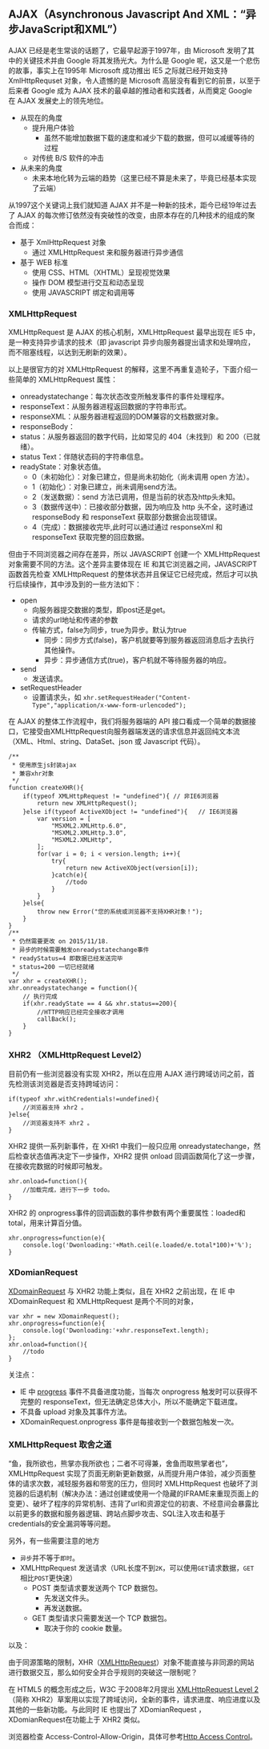 ## AJAX（Asynchronous Javascript And XML：“异步JavaScript和XML”）

AJAX 已经是老生常谈的话题了，它最早起源于1997年，由 Microsoft 发明了其中的关键技术并由 Google 将其发扬光大。为什么是 Google 呢，这又是一个悲伤的故事，事实上在1995年 Microsoft 成功推出 IE5 之际就已经开始支持  XmlHttpRequset 对象，令人遗憾的是 Microsoft 高层没有看到它的前景，以至于后来者 Google 成为 AJAX 技术的最卓越的推动者和实践者，从而奠定 Google 在 AJAX 发展史上的领先地位。

- 从现在的角度
	- 提升用户体验
		- 虽然不能增加数据下载的速度和减少下载的数据，但可以减缓等待的过程
	- 对传统 B/S 软件的冲击
- 从未来的角度
	- 未来本地化转为云端的趋势（这里已经不算是未来了，毕竟已经基本实现了云端）

从1997这个关键词上我们就知道 AJAX 并不是一种新的技术，距今已经19年过去了 AJAX 的每次修订依然没有突破性的改变，由原本存在的几种技术的组成的聚合而成：

- 基于 XmlHttpRequest 对象
	- 通过 XMLHttpRequest 来和服务器进行异步通信
- 基于 WEB 标准
	- 使用 CSS、HTML（XHTML）呈现视觉效果
	- 操作 DOM 模型进行交互和动态呈现
	- 使用 JAVASCRIPT 绑定和调用等

### XMLHttpRequest

XMLHttpRequest 是 AJAX 的核心机制，XMLHttpRequest 最早出现在 IE5 中，是一种支持异步请求的技术（即 javascript 异步向服务器提出请求和处理响应，而不阻塞线程，以达到无刷新的效果）。

以上是很官方的对 XMLHttpRequest 的解释，这里不再重复造轮子，下面介绍一些简单的 XMLHttpRequest 属性：

- onreadystatechange：每次状态改变所触发事件的事件处理程序。
- responseText：从服务器进程返回数据的字符串形式。
- responseXML：从服务器进程返回的DOM兼容的文档数据对象。
- responseBody：
- status：从服务器返回的数字代码，比如常见的 404（未找到）和 200（已就绪）。
- status Text：伴随状态码的字符串信息。
- readyState：对象状态值。
	- 0（未初始化）：对象已建立，但是尚未初始化（尚未调用 open 方法）。
	- 1（初始化）：对象已建立，尚未调用send方法。
	- 2（发送数据）：send 方法已调用，但是当前的状态及http头未知。
	- 3（数据传送中）：已接收部分数据，因为响应及 http 头不全，这时通过 responseBody 和 responseText 获取部分数据会出现错误。
	- 4（完成）：数据接收完毕,此时可以通过通过 responseXml 和 responseText 获取完整的回应数据。

但由于不同浏览器之间存在差异，所以 JAVASCRIPT 创建一个 XMLHttpRequest 对象需要不同的方法。这个差异主要体现在 IE 和其它浏览器之间，JAVASCRIPT 函数首先检查 XMLHttpRequest 的整体状态并且保证它已经完成，然后才可以执行后续操作，其中涉及到的一些方法如下：

- open
	- 向服务器提交数据的类型，即post还是get。
	- 请求的url地址和传递的参数
	- 传输方式，false为同步，true为异步。默认为true
		- 同步：同步方式(false)，客户机就要等到服务器返回消息后才去执行其他操作。
		- 异步：异步通信方式(true)，客户机就不等待服务器的响应。
- send
	- 发送请求。
- setRequestHeader
	- 设置请求头，如 `xhr.setRequestHeader("Content-Type","application/x-www-form-urlencoded");`

 
在 AJAX 的整体工作流程中，我们将服务器端的 API 接口看成一个简单的数据接口，它接受由XMLHttpRequest向服务器端发送的请求信息并返回纯文本流（XML、Html、string、DataSet、json 或 Javascript 代码）。


	/**
	 * 使用原生js封装ajax
	 * 兼容xhr对象
	 */
	function createXHR(){
	    if(typeof XMLHttpRequest != "undefined"){ // 非IE6浏览器
	        return new XMLHttpRequest();
	    }else if(typeof ActiveXObject != "undefined"){   // IE6浏览器
	        var version = [
	            "MSXML2.XMLHttp.6.0",
	            "MSXML2.XMLHttp.3.0",
	            "MSXML2.XMLHttp",
	        ];
	        for(var i = 0; i < version.length; i++){
	            try{
	                return new ActiveXObject(version[i]);
	            }catch(e){
	                //todo
	            }
	        }
	    }else{
	        throw new Error("您的系统或浏览器不支持XHR对象！");
	    }
	}
	/**
	 * 仍然需要更改 on 2015/11/18.
	 * 异步的时候需要触发onreadystatechange事件
	 * readyStatus=4 即数据已经发送完毕
	 * status=200 一切已经就绪
	 */
	var xhr = createXHR();
	xhr.onreadystatechange = function(){
	    // 执行完成
	    if(xhr.readyState == 4 && xhr.status==200){
	        //HTTP响应已经完全接收才调用
	        callBack();
	    }
	}

### XHR2 （XMLHttpRequest  Level2）

目前仍有一些浏览器没有实现 XHR2，所以在应用 AJAX 进行跨域访问之前，首先检测该浏览器是否支持跨域访问：

	if(typeof xhr.withCredentials!=undefined){
		//浏览器支持 xhr2 。
	}else{
		//浏览器支持不 xhr2 。
	}

XHR2 提供一系列新事件，在 XHR1 中我们一般只应用 onreadystatechange，然后检查状态值再决定下一步操作，XHR2 提供 onload 回调函数简化了这一步骤，在接收完数据的时候即可触发。

	xhr.onload=function(){
		//加载完成，进行下一步 todo。
	}

XHR2 的 onprogress事件的回调函数的事件参数有两个重要属性：loaded和total，用来计算百分值。

	xhr.onprogress=function(e){
		console.log('Dwonloading:'+Math.ceil(e.loaded/e.total*100)+'%');
	}

### XDomianRequest

[XDomainRequest](http://msdn.microsoft.com/en-us/library/cc288060(v=VS.85).aspx) 与 XHR2 功能上类似，且在 XHR2 之前出现，在 IE 中 XDomainRequest 和 XMLHttpRequest 是两个不同的对象，

	var xhr = new XDomainRequest();
	xhr.onprogress=function(e){
		console.log('Dwonloading:'+xhr.responseText.length);
	};
	xhr.onload=function(){
		//todo
	}

关注点：

- IE 中 [progress](http://msdn.microsoft.com/en-us/library/cc197058(v=VS.85).aspx) 事件不具备进度功能，当每次 onprogress 触发时可以获得不完整的 responseText，但无法确定总体大小，所以不能确定下载进度。
- 不具备 upload 对象及其事件方法。
- XDomainRequest.onprogress 事件是每接收到一个数据包触发一次。

### XMLHttpRequest 取舍之道

“鱼，我所欲也，熊掌亦我所欲也；二者不可得兼，舍鱼而取熊掌者也”，XMLHttpRequest 实现了页面无刷新更新数据，从而提升用户体验，减少页面整体的请求次数，减轻服务器和带宽的压力，但同时 XMLHttpRequest 也破坏了浏览器的后退机制（解决办法：通过创建或使用一个隐藏的IFRAME来重现页面上的变更）、破坏了程序的异常机制、违背了url和资源定位的初衷、不经意间会暴露比以前更多的数据和服务器逻辑、跨站点脚步攻击、SQL注入攻击和基于credentials的安全漏洞等等问题。


另外，有一些需要注意的地方

 - `异步`并不等于`即时`。
 - XMLHttpRequest 发送请求（URL长度不到`2K`，可以使用`GET`请求数据，`GET`相比`POST`更快速）
	- POST 类型请求要发送两个 TCP 数据包。
		- 先发送文件头。
		- 再发送数据。
	- GET 类型请求只需要发送一个 TCP 数据包。
		- 取决于你的 cookie 数量。

以及：

由于同源策略的限制，XHR（[XMLHttpRequest](https://dvcs.w3.org/hg/xhr/raw-file/tip/Overview.html)）对象不能直接与非同源的网站进行数据交互，那么如何安全并合乎规则的突破这一限制呢？

在 HTML5 的概念形成之后，W3C 于2008年2月提出 [XMLHttpRequest Level 2](http://www.w3.org/TR/XMLHttpRequest2/) （简称 XHR2）草案用以实现了跨域访问，全新的事件，请求进度、响应进度以及其他的一些新功能。与此同时 IE 也提出了 XDomianRequest ，XDomianRequest在功能上于 XHR2 类似。

浏览器检查 Access-Control-Allow-Origin，具体可参考[Http Access Control](https://developer.mozilla.org/zh-TW/docs/HTTP/Access_control_CORS)。

